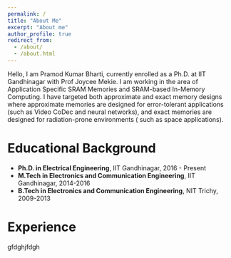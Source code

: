 ```yaml
---
permalink: /
title: "About Me"
excerpt: "About me"
author_profile: true
redirect_from: 
  - /about/
  - /about.html
---
```


Hello, I am Pramod Kumar Bharti, currently enrolled as a Ph.D. at IIT Gandhinagar with Prof Joycee Mekie. I am working in the area of Application Specific SRAM Memories and SRAM-based In-Memory Computing. I have targeted both approximate and exact memory designs where approximate memories are designed for error-tolerant applications (such as Video CoDec and neural networks), and exact memories are designed for radiation-prone environments ( such as space applications). 

Educational Background
======
* **Ph.D. in Electrical Engineering**, IIT Gandhinagar, 2016 - Present
* **M.Tech in Electronics and Communication Engineering**, IIT Gandhinagar, 2014-2016
* **B.Tech in Electronics and Communication Engineering**, NIT Trichy, 2009-2013

Experience
======
gfdghjfdgh
